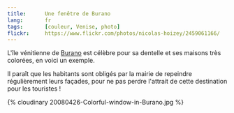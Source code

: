```yaml
---
title:      Une fenêtre de Burano
lang:       fr
tags:       [couleur, Venise, photo]
flickr:     https://www.flickr.com/photos/nicolas-hoizey/2459061166/
---
```


L'île vénitienne de [Burano](http://fr.wikipedia.org/wiki/Burano) est célèbre pour sa dentelle et ses maisons très colorées, en voici un exemple.

Il paraît que les habitants sont obligés par la mairie de repeindre régulièrement leurs façades, pour ne pas perdre l'attrait de cette destination pour les touristes !

{% cloudinary 20080426-Colorful-window-in-Burano.jpg %}

